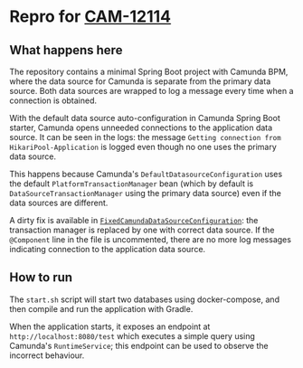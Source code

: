 # Repro for [CAM-12114]

## What happens here

The repository contains a minimal Spring Boot project with Camunda BPM,
where the data source for Camunda is separate from the primary data source.
Both data sources are wrapped to log a message every time when a connection is obtained.

With the default data source auto-configuration in Camunda Spring Boot starter,
Camunda opens unneeded connections to the application data source.
It can be seen in the logs: the message `Getting connection from HikariPool-Application`
is logged even though no one uses the primary data source.

This happens because Camunda's `DefaultDatasourceConfiguration` uses the default
`PlatformTransactionManager` bean (which by default is `DataSourceTransactionManager` 
using the primary data source) even if the data sources are different.

A dirty fix is available in [`FixedCamundaDataSourceConfiguration`]:
the transaction manager is replaced by one with correct data source.
If the `@Component` line in the file is uncommented, there are no more log messages
indicating connection to the application data source.

## How to run

The `start.sh` script will start two databases using docker-compose, and then
compile and run the application with Gradle.

When the application starts, it exposes an endpoint at `http://localhost:8080/test`
which executes a simple query using Camunda's `RuntimeService`; this endpoint can be
used to observe the incorrect behaviour.

[CAM-12114]: https://jira.camunda.com/browse/CAM-12114
[`FixedCamundaDataSourceConfiguration`]: /src/main/kotlin/com/github/m_burst/example/FixedCamundaDataSourceConfiguration.kt
